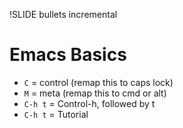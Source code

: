 !SLIDE bullets incremental

# Emacs Basics

* `C` = control (remap this to caps lock)
* `M` = meta (remap this to cmd or alt)
* `C-h t` = Control-h, followed by t
* `C-h t` = Tutorial

